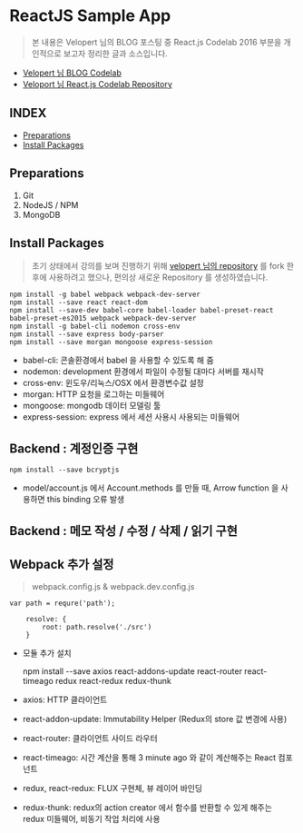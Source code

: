 # ReactJS Sample App

> 본 내용은 Velopert 님의 BLOG 포스팅 중 React.js Codelab 2016 부분을 개인적으로 보고자 정리한 글과 소스입니다.

- [Velopert 님 BLOG Codelab](https://velopert.com/1921)
- [Veloport 님 React.js Codelab Repository ](https://github.com/velopert/react-codelab-project)

## INDEX
- [Preparations](https://github.com/cliche90/reactjs_sample#preparations)
- [Install Packages](https://github.com/cliche90/reactjs_sample#install-packages)

## Preparations
1. Git
2. NodeJS / NPM
3. MongoDB

## Install Packages

> 초기 상태에서 강의를 보며 진행하기 위해 [velopert 님의 repository](https://github.com/velopert/react-codelab-project.git) 를 fork 한 후에 사용하려고 했으나, 편의상 새로운 Repository 를 생성하였습니다.


    npm install -g babel webpack webpack-dev-server
    npm install --save react react-dom
    npm install --save-dev babel-core babel-loader babel-preset-react babel-preset-es2015 webpack webpack-dev-server
    npm install -g babel-cli nodemon cross-env
    npm install --save express body-parser
    npm install --save morgan mongoose express-session
    

- babel-cli: 콘솔환경에서 babel 을 사용할 수 있도록 해 줌
- nodemon: development 환경에서 파일이 수정될 대마다 서버를 재시작
- cross-env: 윈도우/리눅스/OSX 에서 환경변수값 설정
- morgan: HTTP 요청을 로그하는 미들웨어
- mongoose: mongodb 데이터 모델링 툴
- express-session: express 에서 세션 사용시 사용되는 미들웨어

## Backend : 계정인증 구현

    npm install --save bcryptjs

- model/account.js 에서 Account.methods 를 만들 때, Arrow function 을 사용하면 this binding 오류 발생

## Backend : 메모 작성 / 수정 / 삭제 / 읽기 구현

## Webpack 추가 설정

> webpack.config.js & webpack.dev.config.js


    var path = requre('path');

        resolve: {
            root: path.resolve('./src')
        }


- 모듈 추가 설치

    npm install --save axios react-addons-update react-router react-timeago redux react-redux redux-thunk


- axios: HTTP 클라이언트
- react-addon-update: Immutability Helper (Redux의 store 값 변경에 사용)
- react-router: 클라이언트 사이드 라우터
- react-timeago: 시간 계산을 통해 3 minute ago 와 같이 계산해주는 React 컴포넌트
- redux, react-redux: FLUX 구현체, 뷰 레이어 바인딩
- redux-thunk: redux의 action creator 에서 함수를 반환할 수 있게 해주는 redux 미들웨어, 비동기 작업 처리에 사용